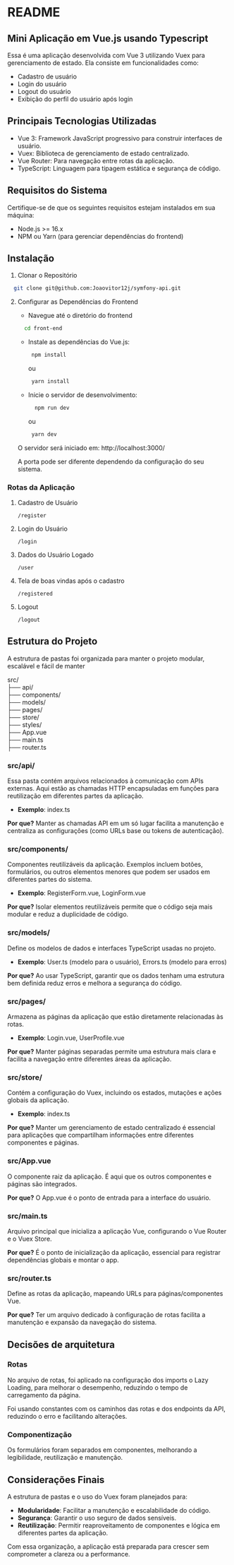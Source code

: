 # README

## Mini Aplicação em Vue.js usando Typescript

Essa é uma aplicação desenvolvida com Vue 3 utilizando Vuex para gerenciamento de estado. Ela consiste em funcionalidades como:

* Cadastro de usuário
* Login do usuário
* Logout do usuário
* Exibição do perfil do usuário após login

## Principais Tecnologias Utilizadas

* Vue 3: Framework JavaScript progressivo para construir interfaces de usuário.
* Vuex: Biblioteca de gerenciamento de estado centralizado.
* Vue Router: Para navegação entre rotas da aplicação.
* TypeScript: Linguagem para tipagem estática e segurança de código.

## Requisitos do Sistema

Certifique-se de que os seguintes requisitos estejam instalados em sua máquina:

* Node.js >= 16.x
* NPM ou Yarn (para gerenciar dependências do frontend)

## Instalação

1. Clonar o Repositório

``` bash
  git clone git@github.com:Joaovitor12j/symfony-api.git
```

2. Configurar as Dependências do Frontend
    * Navegue até o diretório do frontend
    ``` bash
      cd front-end
    ```
   * Instale as dependências do Vue.js:
        ``` bash
         npm install
        ```
       ou
        ``` bash
         yarn install
        ```
   * Inicie o servidor de desenvolvimento:
       ``` bash
         npm run dev
        ```
        ou
        ``` bash
         yarn dev
        ```
     
    O servidor será iniciado em: http://localhost:3000/

    A porta pode ser diferente dependendo da configuração do seu sistema.

### Rotas da Aplicação

1. Cadastro de Usuário  

    `/register`


2. Login do Usuário

    `/login`

3. Dados do Usuário Logado

    `/user`

4. Tela de boas vindas após o cadastro

    `/registered`

5. Logout

    `/logout`


## Estrutura do Projeto

A estrutura de pastas foi organizada para manter o projeto modular, escalável e fácil de manter

src/  
├── api/  
├── components/  
├── models/  
├── pages/  
├── store/  
├── styles/  
├── App.vue  
├── main.ts  
├── router.ts  

### src/api/

Essa pasta contém arquivos relacionados à comunicação com APIs externas. Aqui estão as chamadas HTTP encapsuladas em funções para reutilização em diferentes partes da aplicação.

* **Exemplo**: index.ts

**Por que?**
Manter as chamadas API em um só lugar facilita a manutenção e centraliza as configurações (como URLs base ou tokens de autenticação).

### src/components/

Componentes reutilizáveis da aplicação. Exemplos incluem botões, formulários, ou outros elementos menores que podem ser usados em diferentes partes do sistema.

* **Exemplo**: RegisterForm.vue, LoginForm.vue

**Por que?**
Isolar elementos reutilizáveis permite que o código seja mais modular e reduz a duplicidade de código.

### src/models/

Define os modelos de dados e interfaces TypeScript usadas no projeto.

* **Exemplo**: User.ts (modelo para o usuário), Errors.ts (modelo para erros)

**Por que?**
Ao usar TypeScript, garantir que os dados tenham uma estrutura bem definida reduz erros e melhora a segurança do código.

### src/pages/

Armazena as páginas da aplicação que estão diretamente relacionadas às rotas.

* **Exemplo**: Login.vue, UserProfile.vue

**Por que?**
Manter páginas separadas permite uma estrutura mais clara e facilita a navegação entre diferentes áreas da aplicação.

### src/store/

Contém a configuração do Vuex, incluindo os estados, mutações e ações globais da aplicação.

* **Exemplo**: index.ts

**Por que?**
Manter um gerenciamento de estado centralizado é essencial para aplicações que compartilham informações entre diferentes componentes e páginas.

### src/App.vue

O componente raiz da aplicação. É aqui que os outros componentes e páginas são integrados.

**Por que?**
O App.vue é o ponto de entrada para a interface do usuário.

### src/main.ts

Arquivo principal que inicializa a aplicação Vue, configurando o Vue Router e o Vuex Store.

**Por que?**
É o ponto de inicialização da aplicação, essencial para registrar dependências globais e montar o app.

### src/router.ts

Define as rotas da aplicação, mapeando URLs para páginas/componentes Vue.

**Por que?**
Ter um arquivo dedicado à configuração de rotas facilita a manutenção e expansão da navegação do sistema.

## Decisões de arquitetura

### Rotas
No arquivo de rotas, foi aplicado na configuração dos imports o Lazy Loading, para melhorar o desempenho, reduzindo o tempo de carregamento da página.

Foi usando constantes com os caminhos das rotas e dos endpoints da API, reduzindo o erro e facilitando alterações.

### Componentização

Os formulários foram separados em componentes, melhorando a legibilidade, reutilização e manutenção.

## Considerações Finais

A estrutura de pastas e o uso do Vuex foram planejados para:

* **Modularidade**: Facilitar a manutenção e escalabilidade do código.
* **Segurança**: Garantir o uso seguro de dados sensíveis.
* **Reutilização**: Permitir reaproveitamento de componentes e lógica em diferentes partes da aplicação.

Com essa organização, a aplicação está preparada para crescer sem comprometer a clareza ou a performance.
